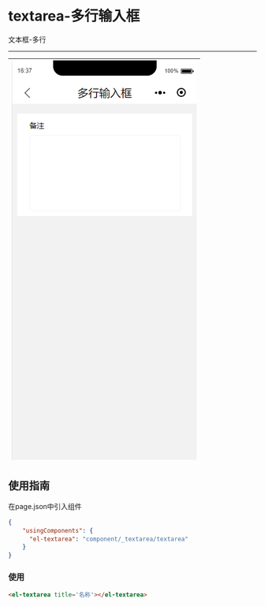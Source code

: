 # textarea-多行输入框

文本框-多行

---

| ![](/assets/textarea01.png) |
| :---: |


## 使用指南

在page.json中引入组件

```json
{
    "usingComponents": {
      "el-textarea": "component/_textarea/textarea"
    }
}
```

### 使用

```html
<el-textarea title='名称'></el-textarea>
```



